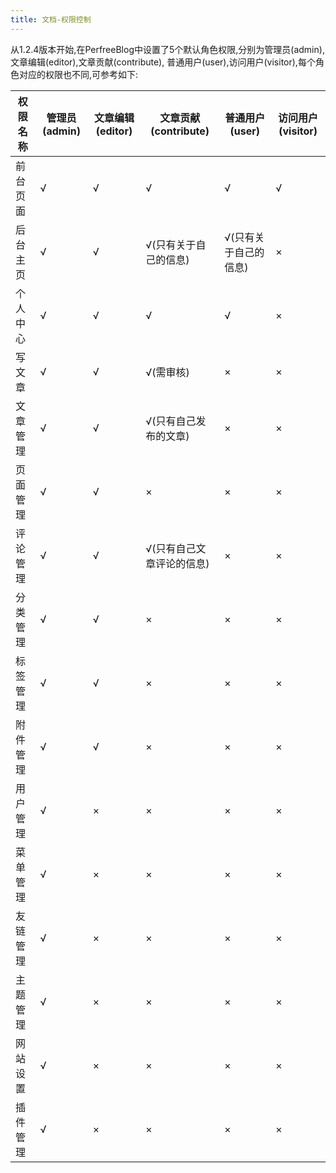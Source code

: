 ```yaml
---
title: 文档-权限控制
---
```

从1.2.4版本开始,在PerfreeBlog中设置了5个默认角色权限,分别为管理员(admin), 文章编辑(editor),文章贡献(contribute), 普通用户(user),访问用户(visitor),每个角色对应的权限也不同,可参考如下:


|  权限名称   | 管理员(admin)  | 文章编辑(editor)  | 文章贡献(contribute) | 普通用户(user)  | 访问用户(visitor) |
|  ----  | ----  | ----  | ----  | ----  | ----  |
| 前台页面  | √ | √ | √ | √ | √ |
| 后台主页  | √ | √ | √(只有关于自己的信息) | √(只有关于自己的信息) | × |
| 个人中心  | √ | √ | √ | √ | × |
| 写文章  | √ | √ | √(需审核) | × | × |
| 文章管理  | √ | √ | √(只有自己发布的文章) | × | × |
| 页面管理  | √ | √ | × | × | × |
| 评论管理  | √ | √ | √(只有自己文章评论的信息) | × | × |
| 分类管理  | √ | √ | × | × | × |
| 标签管理  | √ | √ | × | × | × |
| 附件管理  | √ | √ | × | × | × |
| 用户管理  | √ | × | × | × | × |
| 菜单管理  | √ | × | × | × | × |
| 友链管理  | √ | × | × | × | × |
| 主题管理  | √ | × | × | × | × |
| 网站设置  | √ | × | × | × | × |
| 插件管理  | √ | × | × | × | × |